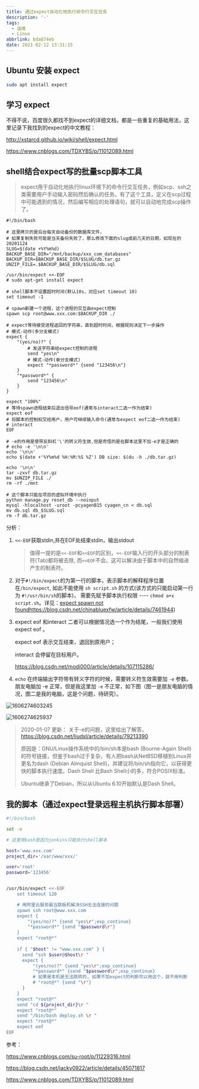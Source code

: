 ```yaml
---
title: 通过expect自动化地执行命令行交互任务
description: '-'
tags:
  - 运维
  - Linux
abbrlink: bda874eb
date: 2021-02-12 13:31:15
---
```




## Ubuntu 安装 expect

```bash
sudo apt install expect
```



## 学习 expect

不得不说，百度很久都找不到expect的详细文档，都是一些重复的基础用法，这里记录下我找到的expect的中文教程：

http://xstarcd.github.io/wiki/shell/expect.html

https://www.cnblogs.com/TDXYBS/p/11012089.html

## shell结合expect写的批量scp脚本工具

> expect用于自动化地执行linux环境下的命令行交互任务，例如scp、ssh之类需要用户手动输入密码然后确认的任务。有了这个工具，定义在scp过程中可能遇到的情况，然后编写相应的处理语句，就可以自动地完成scp操作了。

```shell
#!/bin/bash

# 这里拷贝的是后台每天自动备份的数据库文件，
# 如果复制失败可能是当天备份失败了，那么修改下面的slug成前几天的日期，如现在的20201124
SLUG=$(date +%Y%m%d)
BACKUP_BASE_DIR="/mnt/backup/xxx_com_databases"
BACKUP_DIR=$BACKUP_BASE_DIR/$SLUG/db.tar.gz
UNZIP_FILE=.$BACKUP_BASE_DIR/$SLUG/db.sql

/usr/bin/expect <<-EOF
# sudo apt-get install expect

# shell脚本不设置超时时间(默认10s，对应set timeout 10)
set timeout -1

# spawn新建一个进程，这个进程的交互由expect控制
spawn scp root@www.xxx.com:$BACKUP_DIR ./

# expect等待接受进程返回的字符串，直到超时时间，根据规则决定下一步操作
# 模式-动作(多分支模式)
expect {
    "(yes/no)?" {
    	# 发送字符串给expect控制的进程
        send "yes\n"
		# 模式-动作(单分支模式)
        expect "*password*" {send "123456\n"}
    }
    "*password*" {
        send "123456\n"
    }
}

expect "100%"
# 等待spawn进程结束后退出信号eof(通常与interact二选一作为结束)
expect eof
# 将脚本的控制权交给用户，用户可继续输入命令(通常与expect eof二选一作为结束)
# interact
EOF

# -e的作用是使带反斜杠'\'的转义符生效,但是奇怪的是在脚本这里不加-e才是正确的
# echo -e '\n\n'
echo '\n\n'
echo $(date +'%Y%m%d %H:%M:%S %Z') DB size: $(du -h ./db.tar.gz)

echo '\n\n'
tar -zxvf db.tar.gz
mv $UNZIP_FILE ./
rm -rf ./mnt

# 这个脚本只能在项目的虚拟环境中执行
python manage.py reset_db --noinput
mysql -hlocalhost -uroot -pcyagenB15 cyagen_cn < db.sql
mv db.sql db_$SLUG.sql
rm -f db.tar.gz
```



分析：

1. `<<-EOF`获取stdin,并在EOF处结束stdin，输出stdout

   > 值得一提的是`<<-EOF`和`<<EOF`的区别，`<<-EOF`输入行的开头部分的制表符(Tab)都将被去除, 而`<<EOF`不会。这可以解决由于脚本中的自然缩进产生的制表符。

2. 对于`#!/bin/expect`的为第一行的脚本，表示脚本的解释程序位置在`/bin/expect`, 如此不能使用 `sh script.sh` 的方式(该方式的只能启动第一行为 `#!/usr/bin/sh`的脚本)， 需要先赋予脚本执行权限 ---- `chmod a+x  script.sh`。详见：[expect spawn not found](https://blog.csdn.net/chinabluexfw/article/details/7461944)https://blog.csdn.net/chinabluexfw/article/details/7461944)

3. expect eof 和interact 二者可以根据情况选一个作为结尾，一般我们使用 expect eof 。

   expect eof 表示交互结束，退回到原用户；

   interact 会停留在目标用户。

   https://blog.csdn.net/modi000/article/details/107115286/

4. `echo` 在终端输出字符带有转义字符的时候，需要转义符生效需要加 `-e` 参数。朋友电脑加 -e 正常，但是我这里加 `-e` 不正常，如下图（图一是朋友电脑的情况，图二是我的电脑，这是个问题，待研究）。

![1606274603245](assets/通过expect自动化地执行命令行交互任务/1606274603245.png)

![1606274625937](assets/通过expect自动化地执行命令行交互任务/1606274625937.png)

> 2020-01-07 更新： 关于-e的问题，这里给出了解答。https://blog.csdn.net/liudsl/article/details/79213390
>
> 原因是：GNU/Linux操作系统中的/bin/sh本是bash (Bourne-Again Shell) 的符号链接，但鉴于bash过于复杂，有人把bash从NetBSD移植到Linux并更名为dash (Debian Almquist Shell)，并建议将/bin/sh指向它，以获得更快的脚本执行速度。Dash Shell 比Bash Shell小的多，符合POSIX标准。
>
> Ubuntu继承了Debian，所以从Ubuntu 6.10开始默认是Dash Shell。





## 我的脚本（通过expect登录远程主机执行脚本部署）

```bash
#!/bin/bash

set -e

# 这里用bash是因为jenkins只能执行shell脚本

host='www.xxx.com'
project_dir='/var/www/xxx/'

user='root'
password='123456'


/usr/bin/expect <<-EOF
    set timeout 120

    # 用阿里云服务器当跳板机解决SSH无法连接的问题
    spawn ssh root@www.xxx.com
    expect {
        "(yes/no)?" {send "yes\r";exp_continue}
        "*password*" {send "$password\r"}
    }
    expect "root@*"
	
    if { "$host" != "www.xxx.com" } {
      send "ssh $user@$host\r "
      expect {
          "(yes/no)?" {send "yes\r";exp_continue}
          "*password*" {send "$password\r";exp_continue}
          # 如果是本机是无法跳转的, 如果不加expect的判断可以用这个，就不用判断
          # "root@*" {send "\r"}
      }
    }
    expect "root@*"
    send "cd ${project_dir}\r "
    expect "root@*"
    send "/bin/bash deploy.sh \r "
    expect "root@*"
    expect eof
EOF
```





参考：

https://www.cnblogs.com/su-root/p/11229316.html

https://blog.csdn.net/jacky0922/article/details/45071817

https://www.cnblogs.com/TDXYBS/p/11012089.html